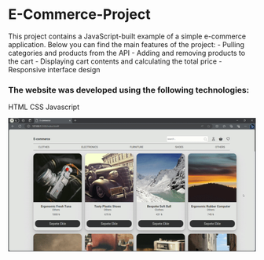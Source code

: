 <h1>E-Commerce-Project</h1>

<p>This project contains a JavaScript-built example of a simple e-commerce application. Below you can find the main features of the project:
- Pulling categories and products from the API
- Adding and removing products to the cart
- Displaying cart contents and calculating the total price
- Responsive interface design</p>

<h3>The website was developed using the following technologies:</h3>

HTML
CSS
Javascript

![](e-commerce.gif)

